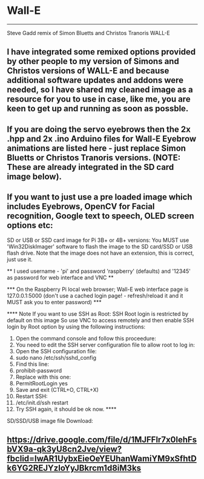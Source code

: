# Wall-E
--------
Steve Gadd remix of Simon Bluetts and Christos Tranoris WALL-E 

I have integrated some remixed options provided by other people to my version of Simons and Christos versions of WALL-E and because additional software updates and addons were needed, so I have shared my cleaned image as a resource for you to use in case, like me, you are keen to get up and running as soon as possble. 
-------------------------------------------------------------
If you are doing the servo eyebrows then the 2x .hpp and 2x .ino Arduino files for Wall-E Eyebrow animations are listed here - just replace Simon Bluetts or Christos Tranoris versions. (NOTE: These are already integrated in the SD card image below).
------------------------------------------------------------------------------------------------------------------------------------------
If you want to just use a pre loaded image which includes Eyebrows, OpenCV for Facial recognition, Google text to speech, OLED screen options etc:
------------------------------------------------------------------------------------------------------------------------------------------
SD or USB or SSD card image for Pi 3B+ or 4B+ versions:
You MUST use 'Win32DiskImager' software to flash the image to the SD card/SSD or USB flash drive. Note that the image does not have an extension, this is correct, just use it.

** I used username - 'pi' and password 'raspberry' (defaults) and '12345' as password for web interface and VNC **

*** On the Raspberry Pi local web browser; Wall-E web interface page is 127.0.0.1:5000 (don't use a cached login page! - refresh/reload it and it MUST ask you to enter password) ***

**** Note If you want to use SSH as Root: SSH Root login is restricted by default on this image
So use VNC to access remotely and then enable SSH login by Root option by using the following instructions: 

1. Open the command console and follow this proceedure:
2. You need to edit the SSH server configuration file to allow root to log in:
3. Open the SSH configuration file:
4. sudo nano /etc/ssh/sshd_config
5. Find this line:
6. prohibit-password
7. Replace with this one:
8. PermitRootLogin yes
9. Save and exit (CTRL+O, CTRL+X)
10. Restart SSH:
11. /etc/init.d/ssh restart
12. Try SSH again, it should be ok now. ****

SD/SSD/USB image file Download:


https://drive.google.com/file/d/1MJFFlr7x0lehFsbVX9a-qk3yU8cn2Jve/view?fbclid=IwAR1UybxEieOeYEUhanWamiYM9xSfhtDk6YG2REJYzIoYyJBkrcm1d8iM3ks
-------------------------------------------------------------------------------------------------------------------------------------------
